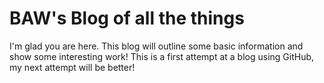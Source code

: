 # BAW's Blog of all the things

I'm glad you are here. This blog will outline some basic information and show some interesting work!
This is a first attempt at a blog using GitHub, my next attempt will be better!
